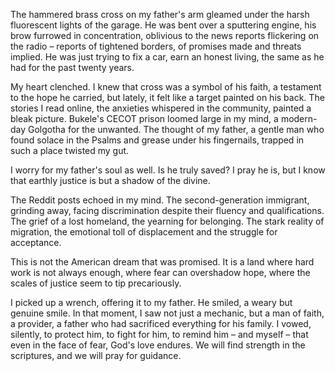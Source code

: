 The hammered brass cross on my father's arm gleamed under the harsh fluorescent lights of the garage. He was bent over a sputtering engine, his brow furrowed in concentration, oblivious to the news reports flickering on the radio – reports of tightened borders, of promises made and threats implied. He was just trying to fix a car, earn an honest living, the same as he had for the past twenty years.

My heart clenched. I knew that cross was a symbol of his faith, a testament to the hope he carried, but lately, it felt like a target painted on his back. The stories I read online, the anxieties whispered in the community, painted a bleak picture. Bukele's CECOT prison loomed large in my mind, a modern-day Golgotha for the unwanted. The thought of my father, a gentle man who found solace in the Psalms and grease under his fingernails, trapped in such a place twisted my gut.

I worry for my father's soul as well. Is he truly saved? I pray he is, but I know that earthly justice is but a shadow of the divine.

The Reddit posts echoed in my mind. The second-generation immigrant, grinding away, facing discrimination despite their fluency and qualifications. The grief of a lost homeland, the yearning for belonging. The stark reality of migration, the emotional toll of displacement and the struggle for acceptance.

This is not the American dream that was promised. It is a land where hard work is not always enough, where fear can overshadow hope, where the scales of justice seem to tip precariously.

I picked up a wrench, offering it to my father. He smiled, a weary but genuine smile. In that moment, I saw not just a mechanic, but a man of faith, a provider, a father who had sacrificed everything for his family. I vowed, silently, to protect him, to fight for him, to remind him – and myself – that even in the face of fear, God's love endures. We will find strength in the scriptures, and we will pray for guidance.